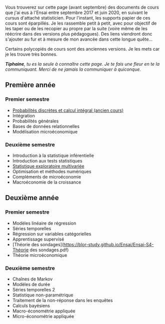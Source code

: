 Vous trouverez sur cette page (avant septembre) des documents de cours que j'ai eus à l'Ensai entre septembre 2017 et juin 2020, en suivant le cursus d'attaché statisticien. Pour l'instant, les supports papier de ces cours sont éparpillés. Je les rassemble petit à petit, avec pour objectif de les taper ou de les recopier au propre par la suite (voire même de les réécrire dans des versions plus pédagogues). Des liens viendront donc s'ajouter au fur et à mesure de mon avancée dans cette longue quête…

Certains polycopiés de cours sont des anciennes versions. Je les mets car je les trouve très bonnes.

***Tiphaine**, tu es la seule à connaître cette page. Je te fais une fleur en te la communiquant. Merci de ne jamais la communiquer à quiconque.*


## Première année

### Premier semestre
- [Probabilités discrètes et calcul intégral (ancien cours)](https://blor-study.github.io/Ensai/poly_stat1ies2014-2015.pdf)
- Intégration
- Probabilités générales
- Bases de données relationnelles
- Modélisation microéconomique

### Deuxième semestre
- Introduction à la statistique inférentielle
- Introduction aux tests statistiques
- [Statistique exploratoire multivariée](https://blor-study.github.io/Ensai/SEM-2012-2013.pdf)
- Optimisation et méthodes numériques
- Compléments de microéconomie
- Macroéconomie de la croissance


## Deuxième année

### Premier semestre
- Modèles linéaire de régression
- Séries temporelles
- Régression sur variables catégorielles
- Apprentissage supervisé
- [Théorie des sondages](https://blor-study.github.io/Ensai/Ensai-S4-Théorie des sondages.pdf)
- Théorie microéconomique

### Deuxième semestre
- Chaînes de Markov
- Modèles de durée
- Séries temporelles 2
- Statistique non-paramétrique
- Traitement de la non-réponse dans les enquêtes
- Calculs bayésiens
- Macro-économétrie appliquée
- Micro-économétrie appliquée
